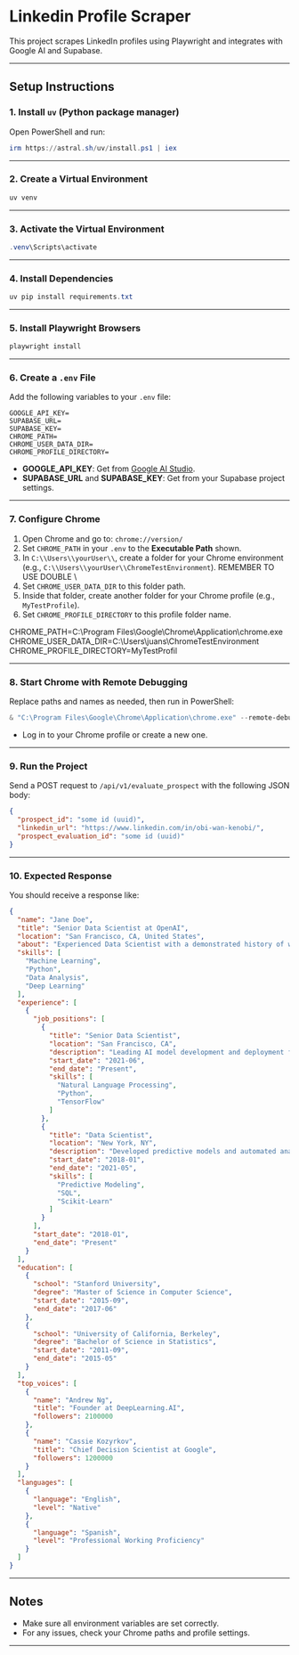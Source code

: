# Linkedin Profile Scraper

This project scrapes LinkedIn profiles using Playwright and integrates with Google AI and Supabase.

---

## Setup Instructions

### 1. Install `uv` (Python package manager)

Open PowerShell and run:
```powershell
irm https://astral.sh/uv/install.ps1 | iex
```

---

### 2. Create a Virtual Environment

```powershell
uv venv
```

---

### 3. Activate the Virtual Environment

```powershell
.venv\Scripts\activate
```

---

### 4. Install Dependencies

```powershell
uv pip install requirements.txt
```

---

### 5. Install Playwright Browsers

```powershell
playwright install
```

---

### 6. Create a `.env` File

Add the following variables to your `.env` file:

```env
GOOGLE_API_KEY=
SUPABASE_URL=
SUPABASE_KEY=
CHROME_PATH=
CHROME_USER_DATA_DIR=
CHROME_PROFILE_DIRECTORY=
```

- **GOOGLE_API_KEY**: Get from [Google AI Studio](https://aistudio.google.com/).
- **SUPABASE_URL** and **SUPABASE_KEY**: Get from your Supabase project settings.

---

### 7. Configure Chrome

1. Open Chrome and go to: `chrome://version/`
2. Set `CHROME_PATH` in your `.env` to the **Executable Path** shown.
3. In `C:\\Users\\yourUser\\`, create a folder for your Chrome environment (e.g., `C:\\Users\\yourUser\\ChromeTestEnvironment`). REMEMBER TO USE DOUBLE \
4. Set `CHROME_USER_DATA_DIR` to this folder path.
5. Inside that folder, create another folder for your Chrome profile (e.g., `MyTestProfile`).
6. Set `CHROME_PROFILE_DIRECTORY` to this profile folder name.

CHROME_PATH=C:\\Program Files\\Google\\Chrome\\Application\\chrome.exe
CHROME_USER_DATA_DIR=C:\\Users\\juans\\ChromeTestEnvironment
CHROME_PROFILE_DIRECTORY=MyTestProfil

---

### 8. Start Chrome with Remote Debugging

Replace paths and names as needed, then run in PowerShell:

```powershell
& "C:\Program Files\Google\Chrome\Application\chrome.exe" --remote-debugging-port=9223 --user-data-dir="C:\Users\juans\ChromeTestEnvironment" --profile-directory="MyTestProfile"
```

- Log in to your Chrome profile or create a new one.

---

### 9. Run the Project

Send a POST request to `/api/v1/evaluate_prospect` with the following JSON body:

```json
{
  "prospect_id": "some id (uuid)",
  "linkedin_url": "https://www.linkedin.com/in/obi-wan-kenobi/",
  "prospect_evaluation_id": "some id (uuid)"
}
```

---

### 10. Expected Response

You should receive a response like:

```json
{
  "name": "Jane Doe",
  "title": "Senior Data Scientist at OpenAI",
  "location": "San Francisco, CA, United States",
  "about": "Experienced Data Scientist with a demonstrated history of working in AI and machine learning. Passionate about solving real-world problems using data.",
  "skills": [
    "Machine Learning",
    "Python",
    "Data Analysis",
    "Deep Learning"
  ],
  "experience": [
    {
      "job_positions": [
        {
          "title": "Senior Data Scientist",
          "location": "San Francisco, CA",
          "description": "Leading AI model development and deployment for natural language processing tasks.",
          "start_date": "2021-06",
          "end_date": "Present",
          "skills": [
            "Natural Language Processing",
            "Python",
            "TensorFlow"
          ]
        },
        {
          "title": "Data Scientist",
          "location": "New York, NY",
          "description": "Developed predictive models and automated analytics pipelines.",
          "start_date": "2018-01",
          "end_date": "2021-05",
          "skills": [
            "Predictive Modeling",
            "SQL",
            "Scikit-Learn"
          ]
        }
      ],
      "start_date": "2018-01",
      "end_date": "Present"
    }
  ],
  "education": [
    {
      "school": "Stanford University",
      "degree": "Master of Science in Computer Science",
      "start_date": "2015-09",
      "end_date": "2017-06"
    },
    {
      "school": "University of California, Berkeley",
      "degree": "Bachelor of Science in Statistics",
      "start_date": "2011-09",
      "end_date": "2015-05"
    }
  ],
  "top_voices": [
    {
      "name": "Andrew Ng",
      "title": "Founder at DeepLearning.AI",
      "followers": 2100000
    },
    {
      "name": "Cassie Kozyrkov",
      "title": "Chief Decision Scientist at Google",
      "followers": 1200000
    }
  ],
  "languages": [
    {
      "language": "English",
      "level": "Native"
    },
    {
      "language": "Spanish",
      "level": "Professional Working Proficiency"
    }
  ]
}
```

---

## Notes

- Make sure all environment variables are set correctly.
- For any issues, check your Chrome paths and profile settings.

---

